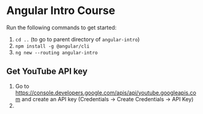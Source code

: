 # Angular Intro Course

Run the following commands to get started:

1. `cd ..` (to go to parent directory of `angular-intro`)
2. `npm install -g @angular/cli`
3. `ng new --routing angular-intro`

## Get YouTube API key

1. Go to https://console.developers.google.com/apis/api/youtube.googleapis.com and create an API key (Credentials -> Create Credentials -> API Key)
2.
